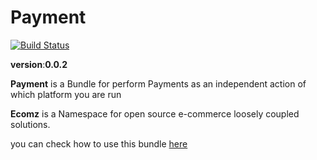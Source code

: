 Payment
=======

[![Build Status](https://travis-ci.org/Ecomz/Payment.svg?branch=master)](https://travis-ci.org/Ecomz/Payment)

**version**:__0.0.2__


**Payment** is a Bundle for perform Payments as an independent action of which platform you are run

**Ecomz** is a Namespace for open source e-commerce loosely coupled solutions.


you can check how to use this bundle [here](https://gist.github.com/iannsp/9840920)



